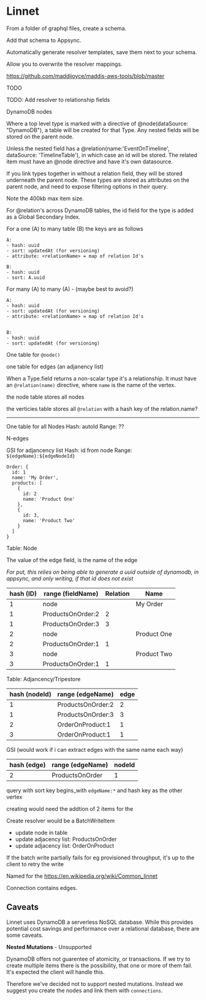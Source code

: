 # Linnet

From a folder of graphql files, create a schema.

Add that schema to Appsync.

Automatically generate resolver templates, save them next to your schema.

Allow you to overwrite the resolver mappings.

https://github.com/maddijoyce/maddis-aws-tools/blob/master

TODO

TODO: Add resolver to relationship fields

DynamoDB nodes

Where a top level type is marked with a directive of @node(dataSource: "DynamoDB"), a table will
be created for that Type. Any nested fields will be stored on the parent node.

Unless the nested field has a @relation(name:'EventOnTimeline', dataSource: 'TimelineTable'), in which
case an id will be stored. The related item must have an @node directive and have it's own datasource.

If you link types together in without a relation field, they will be stored underneath the parent node.
These types are stored as attributes on the parent node, and need to expose filtering options in their
query.

Note the 400kb max item size.

For @relation's across DynamoDB tables, the id field for the type is added as a Global Secondary Index.

For a one (A) to many table (B) the keys are as follows

```
A:
- hash: uuid
- sort: updatedAt (for versioning)
- attribute: <relationName> = map of relation Id's

B:
- hash: uuid
- sort: A.uuid
```

For many (A) to many (A) - (maybe best to avoid?)

```
A:
- hash: uuid
- sort: updatedAt (for versioning)
- attribute: <relationName> = map of relation Id's


B:
- hash: uuid
- sort: updatedAt (for versioning)
```

One table for `@node()`

one table for edges (an adjanency list)

When a Type.field returns a non-scalar type it's a relationship. It must have an `@relation(name)`
directive, where `name` is the name of the vertex.

the node table stores all nodes

the verticies table stores all `@relation` with a hash key of the relation.name?

---

One table for all Nodes
Hash: autoId
Range: ??

N-edges

GSI for adjancency list
Hash: id from node
Range: `${edgeName}:${edgeNodeId}`

```
Order: {
  id: 1
  name: 'My Order',
  products: [
    {
      id: 2
      name: 'Product One'
    },
    {
      id: 3,
      name: 'Product Two'
    }
  ]
}
```

Table: Node

The value of the edge field, is the name of the edge

_For put, this relies on being able to generate a uuid outside of dynamodb, in appsync, and only writing,
if that id does not exist_

| hash (ID) | range (fieldName) | Relation | Name        |
| --------- | ----------------- | -------- | ----------- |
| 1         | node              |          | My Order    |
| 1         | ProductsOnOrder:2 | 2        |             |
| 1         | ProductsOnOrder:3 | 3        |             |
| 2         | node              |          | Product One |
| 2         | ProductsOnOrder:1 | 1        |             |
| 3         | node              |          | Product Two |
| 3         | ProductsOnOrder:1 | 1        |             |

Table: Adjancency/Tripestore

| hash (nodeId) | range (edgeName)  | edge |
| ------------- | ----------------- | ---- |
| 1             | ProductsOnOrder:2 | 2    |
| 1             | ProductsOnOrder:3 | 3    |
| 2             | OrderOnProduct:1  | 1    |
| 3             | OrderOnProduct:1  | 1    |

GSI (would work if i can extract edges with the same name each way)

| hash (edge) | range (edgeName) | nodeId |
| ----------- | ---------------- | ------ |
| 2           | ProductsOnOrder  | 1      |

query with sort key begins_with `edgeName:*` and hash key as the other vertex

creating would need the addtion of 2 items for the

Create resolver would be a BatchWriteItem

*   update node in table
*   update adjacency list: ProductsOnOrder
*   update adjacency list: OrderOnProduct

If the batch write partially fails for eg provisioned throughput, it's up to the client to retry the write

Named for the https://en.wikipedia.org/wiki/Common_linnet


Connection contains edges.


## Caveats

Linnet uses DynamoDB a serverless NoSQL database. While this provides potential cost savings and
performance over a relational database, there are some caveats.

**Nested Mutations** - Unsupported

DynamoDB offers not guarentee of atomicity, or transactions. If we try to create multiple items
there is the possibility, that one or more of them fail. It's expected the client will handle this.

Therefore we've decided not to support nested mutations. Instead we suggest you create the nodes and
link them with `connections`.
